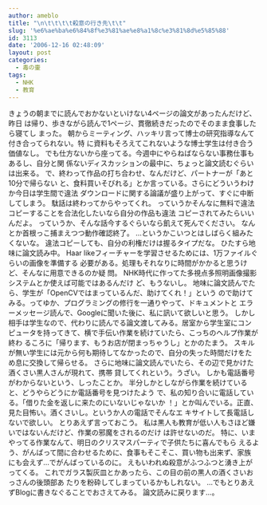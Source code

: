 ```yaml
---
author: ameblo
title: "\n\t\t\t\t殺意の行き先\t\t"
slug: '%e6%ae%ba%e6%84%8f%e3%81%ae%e8%a1%8c%e3%81%8d%e5%85%88'
id: 3113
date: '2006-12-16 02:48:09'
layout: post
categories:
  - 毒の壷
tags:
  - NHK
  - 教育
---
```


きょうの朝までに読んでおかないといけない4ページの論文があったんだけど、昨日 は帰り、歩きながら読んで1ページ、貫徹続きだったのでそのまま食事したら寝てし まった。 朝からミーティング、ハッキリ言って博士の研究指導なんて付き合ってられない。特 に資料もそろえてこれないような博士学生は付き合う価値なし。 でも仕方ないから座ってる。今週中にやらねばならない事務仕事もあるし、自分と関 係ないディスカッションの最中に、ちょっと論文読むぐらいは出来る。 で、終わって作品の打ち合わせ、なんだけど、パートナーが「あと10分で帰らない と、食料買いそびれる」とか言っている。さらにどういうわけか今日は学生間で違法 ダウンロードに関する論議が盛り上がって、すぐに中断してしまう。 駄話は終わってからやってくれ。 っていうかそんなに無料で違法コピーすることを合法化したいなら自分の作品も違法 コピーされてみたらいいんだよ。 っていうか、そんな話今するぐらいなら飢えて死んでください。 なんとか首根っこ捕まえつつ動作確認終了。 …というかこいつとはしばらく組みたくないな。 違法コピーしても、自分の利権だけは握るタイプだな。 ひたすら地味に論文読み中。 Haar likeフィーチャーを学習させるためには、1万ファイルぐらいの画像を準備する 必要がある。処理もそれなりに時間がかかると思うけど、そんなに用意できるのか疑 問。 NHK時代に作ってた多視点多照明画像撮影システムとか使えば可能ではあるんだけ ど、もうないし。 地味に論文読んでたら、学生が「OpenCVではまっているんだ、助けてくれ！」という ので助けてみる。ってゆか、プログラミングの修行を一通りやって、ドキュメントと エラーメッセージ読んで、Googleに聞いた後に、私に訊いて欲しいと思う。 しかし相手は学生なので、代わりに読んでる論文渡してみる。居室から学生室にコン ピュータを持ってきて、横で手伝い作業を続けていたら、こっちのヘルプ作業が終わ るころに「帰ります、もうお店が閉まっちゃうし」とかのたまう。 スキルが無い学生には元から何も期待してなかったので、自分の失った時間だけをた め息に交換して帰らせる。 さらに地味に論文読んでいたら、その辺で見かけた酒くさい黒人さんが現れて、携帯 貸してくれという。うざい。 しかも電話番号がわからないという、しったことか。 半分しかとしながら作業を続けていると、どうやらどうにか電話番号を見つけたよう で、私の知り合いに電話している。「借りた金を返しに来たのにいないじゃないか ！」とか叫んでいる。正直、見た目怖い。酒くさいし。というか人の電話でそんなエ キサイトして長電話しないで欲しい。 とりあえず言っておこう。 私は黒人も教育が低い人もさほど嫌いではないんだけど、作業の邪魔をされるのだけ は許せないのだ。 特に、いまやってる作業なんて、明日のクリスマスパーティで子供たちに喜んでもら えるよう、がんばって間に合わせるために、食事もそこそこ、買い物も出来ず、家族 にも会えず…でがんばっているのに。 えもいわれぬ殺意がふつふつと湧き上がってくる。 これでガラス製灰皿とかあったら、この目の前の黒人の酒くさいおっさんの後頭部あ たりを粉砕してしまっているかもしれない。 …でもとりあえずBlogに書きなぐることでおさえてみる。 論文読みに戻ります…。